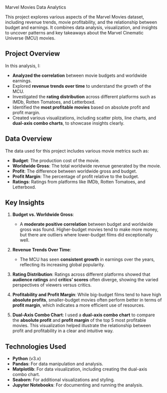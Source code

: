 Marvel Movies Data Analytics

This project explores various aspects of the Marvel Movies dataset, including revenue trends, movie profitability, and the relationship between budget and earnings. It combines data analysis, visualization, and insights to uncover patterns and key takeaways about the Marvel Cinematic Universe (MCU) movies.

## Project Overview

In this analysis, I:
- **Analyzed the correlation** between movie budgets and worldwide earnings.
- Explored **revenue trends over time** to understand the growth of the MCU.
- Investigated the **rating distribution** across different platforms such as IMDb, Rotten Tomatoes, and Letterboxd.
- Identified the **most profitable movies** based on absolute profit and profit margin.
- Created various visualizations, including scatter plots, line charts, and **dual-axis combo charts**, to showcase insights clearly.

## Data Overview

The data used for this project includes various movie metrics such as:
- **Budget**: The production cost of the movie.
- **Worldwide Gross**: The total worldwide revenue generated by the movie.
- **Profit**: The difference between worldwide gross and budget.
- **Profit Margin**: The percentage of profit relative to the budget.
- **Ratings**: Ratings from platforms like IMDb, Rotten Tomatoes, and Letterboxd.

## Key Insights

1. **Budget vs. Worldwide Gross**:
   - A **moderate positive correlation** between budget and worldwide gross was found. Higher-budget movies tend to make more money, but there are outliers where lower-budget films did exceptionally well.

2. **Revenue Trends Over Time**:
   - The MCU has seen **consistent growth** in earnings over the years, reflecting its increasing global popularity.

3. **Rating Distribution**:
Ratings across different platforms showed that **audience ratings** and **critics’ scores** often diverge, showing the varied perspectives of viewers versus critics.

4. **Profitability and Profit Margin**:
While big-budget films tend to have high **absolute profits**, smaller-budget movies often perform better in terms of **profit margin**, which indicates a more efficient use of resources.

5. **Dual-Axis Combo Chart**:
I used a **dual-axis combo chart** to compare the **absolute profit** and **profit margin** of the top 5 most profitable movies. This visualization helped illustrate the relationship between profit and profitability in a clear and intuitive way.

## Technologies Used

- **Python** (v3.x)
- **Pandas**: For data manipulation and analysis.
- **Matplotlib**: For data visualization, including creating the dual-axis combo chart.
- **Seaborn**: For additional visualizations and styling.
- **Jupyter Notebooks**: For documenting and running the analysis.

